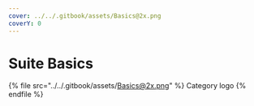 ```yaml
---
cover: ../../.gitbook/assets/Basics@2x.png
coverY: 0
---
```


# Suite Basics

{% file src="../../.gitbook/assets/Basics@2x.png" %}
Category logo
{% endfile %}
